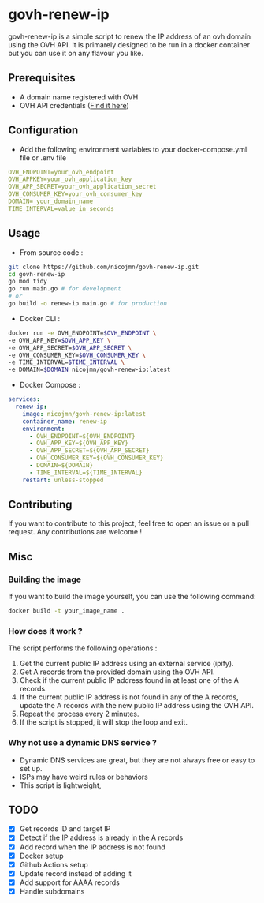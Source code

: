 # govh-renew-ip

govh-renew-ip is a simple script to renew the IP address of an ovh domain using the OVH API. It is primarely designed to be run in
a docker container but you can use it on any flavour you like.

## Prerequisites

- A domain name registered with OVH
- OVH API credentials ([Find it here](https://api.ovh.com/createToken/))

## Configuration

- Add the following environment variables to your docker-compose.yml file or .env file

```yaml
OVH_ENDPOINT=your_ovh_endpoint
OVH_APPKEY=your_ovh_application_key
OVH_APP_SECRET=your_ovh_application_secret
OVH_CONSUMER_KEY=your_ovh_consumer_key
DOMAIN= your_domain_name
TIME_INTERVAL=value_in_seconds
```

## Usage

- From source code :

```bash
git clone https://github.com/nicojmn/govh-renew-ip.git
cd govh-renew-ip
go mod tidy
go run main.go # for development
# or
go build -o renew-ip main.go # for production
```

- Docker CLI :

```bash
docker run -e OVH_ENDPOINT=$OVH_ENDPOINT \
-e OVH_APP_KEY=$OVH_APP_KEY \
-e OVH_APP_SECRET=$OVH_APP_SECRET \
-e OVH_CONSUMER_KEY=$OVH_CONSUMER_KEY \
-e TIME_INTERVAL=$TIME_INTERVAL \
-e DOMAIN=$DOMAIN nicojmn/govh-renew-ip:latest
```

- Docker Compose :

```yaml
services:
  renew-ip:
    image: nicojmn/govh-renew-ip:latest
    container_name: renew-ip
    environment:
      - OVH_ENDPOINT=${OVH_ENDPOINT}
      - OVH_APP_KEY=${OVH_APP_KEY}
      - OVH_APP_SECRET=${OVH_APP_SECRET}
      - OVH_CONSUMER_KEY=${OVH_CONSUMER_KEY}
      - DOMAIN=${DOMAIN}
      - TIME_INTERVAL=${TIME_INTERVAL}
    restart: unless-stopped
```

## Contributing

If you want to contribute to this project, feel free to open an issue or a pull request. Any contributions are welcome !

## Misc

### Building the image

If you want to build the image yourself, you can use the following command:

```bash
docker build -t your_image_name .
```

### How does it work ?

The script performs the following operations :

1. Get the current public IP address using an external service (ipify).
2. Get A records from the provided domain using the OVH API.
3. Check if the current public IP address found in at least one of the A records.
4. If the current public IP address is not found in any of the A records, update the A records with the new public IP address using the OVH API.
5. Repeat the process every 2 minutes.
6. If the script is stopped, it will stop the loop and exit.

### Why not use a dynamic DNS service ?

- Dynamic DNS services are great, but they are not always free or easy to set up.
- ISPs may have weird rules or behaviors
- This script is lightweight, 



## TODO

- [x] Get records ID and target IP
- [x] Detect if the IP address is already in the A records
- [x] Add record when the IP address is not found
- [x] Docker setup
- [x] Github Actions setup
- [x] Update record instead of adding it
- [x] Add support for AAAA records
- [x] Handle subdomains
